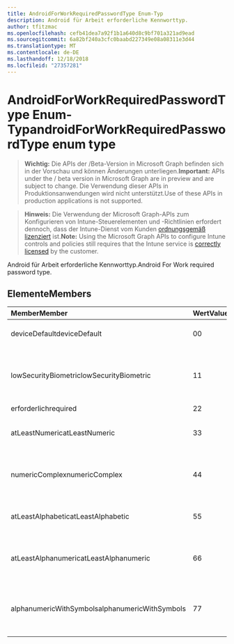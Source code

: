 ```yaml
---
title: AndroidForWorkRequiredPasswordType Enum-Typ
description: Android für Arbeit erforderliche Kennworttyp.
author: tfitzmac
ms.openlocfilehash: cefb41dea7a92f1b1a640d8c9bf701a321ad9ead
ms.sourcegitcommit: 6a82bf240a3cfc0baabd227349e08a08311e3d44
ms.translationtype: MT
ms.contentlocale: de-DE
ms.lasthandoff: 12/18/2018
ms.locfileid: "27357281"
---
```

# <a name="androidforworkrequiredpasswordtype-enum-type"></a><span data-ttu-id="487df-103">AndroidForWorkRequiredPasswordType Enum-Typ</span><span class="sxs-lookup"><span data-stu-id="487df-103">androidForWorkRequiredPasswordType enum type</span></span>

> <span data-ttu-id="487df-104">**Wichtig:** Die APIs der /Beta-Version in Microsoft Graph befinden sich in der Vorschau und können Änderungen unterliegen.</span><span class="sxs-lookup"><span data-stu-id="487df-104">**Important:** APIs under the / beta version in Microsoft Graph are in preview and are subject to change.</span></span> <span data-ttu-id="487df-105">Die Verwendung dieser APIs in Produktionsanwendungen wird nicht unterstützt.</span><span class="sxs-lookup"><span data-stu-id="487df-105">Use of these APIs in production applications is not supported.</span></span>

> <span data-ttu-id="487df-106">**Hinweis:** Die Verwendung der Microsoft Graph-APIs zum Konfigurieren von Intune-Steuerelementen und -Richtlinien erfordert dennoch, dass der Intune-Dienst vom Kunden [ordnungsgemäß lizenziert](https://go.microsoft.com/fwlink/?linkid=839381) ist.</span><span class="sxs-lookup"><span data-stu-id="487df-106">**Note:** Using the Microsoft Graph APIs to configure Intune controls and policies still requires that the Intune service is [correctly licensed](https://go.microsoft.com/fwlink/?linkid=839381) by the customer.</span></span>

<span data-ttu-id="487df-107">Android für Arbeit erforderliche Kennworttyp.</span><span class="sxs-lookup"><span data-stu-id="487df-107">Android For Work required password type.</span></span>
## <a name="members"></a><span data-ttu-id="487df-108">Elemente</span><span class="sxs-lookup"><span data-stu-id="487df-108">Members</span></span>
|<span data-ttu-id="487df-109">Member</span><span class="sxs-lookup"><span data-stu-id="487df-109">Member</span></span>|<span data-ttu-id="487df-110">Wert</span><span class="sxs-lookup"><span data-stu-id="487df-110">Value</span></span>|<span data-ttu-id="487df-111">Beschreibung</span><span class="sxs-lookup"><span data-stu-id="487df-111">Description</span></span>|
|:---|:---|:---|
|<span data-ttu-id="487df-112">deviceDefault</span><span class="sxs-lookup"><span data-stu-id="487df-112">deviceDefault</span></span>|<span data-ttu-id="487df-113">0</span><span class="sxs-lookup"><span data-stu-id="487df-113">0</span></span>|<span data-ttu-id="487df-114">Gerät Standardwert, keine beabsichtigt.</span><span class="sxs-lookup"><span data-stu-id="487df-114">Device default value, no intent.</span></span>|
|<span data-ttu-id="487df-115">lowSecurityBiometric</span><span class="sxs-lookup"><span data-stu-id="487df-115">lowSecurityBiometric</span></span>|<span data-ttu-id="487df-116">1</span><span class="sxs-lookup"><span data-stu-id="487df-116">1</span></span>|<span data-ttu-id="487df-117">Niedrige Sicherheit Biometrik basierend erforderliche Kennwort.</span><span class="sxs-lookup"><span data-stu-id="487df-117">Low security biometrics based password required.</span></span>|
|<span data-ttu-id="487df-118">erforderlich</span><span class="sxs-lookup"><span data-stu-id="487df-118">required</span></span>|<span data-ttu-id="487df-119">2</span><span class="sxs-lookup"><span data-stu-id="487df-119">2</span></span>|<span data-ttu-id="487df-120">Erforderlich.</span><span class="sxs-lookup"><span data-stu-id="487df-120">Required.</span></span>|
|<span data-ttu-id="487df-121">atLeastNumeric</span><span class="sxs-lookup"><span data-stu-id="487df-121">atLeastNumeric</span></span>|<span data-ttu-id="487df-122">3</span><span class="sxs-lookup"><span data-stu-id="487df-122">3</span></span>|<span data-ttu-id="487df-123">Mindestens numerische erforderliche Kennwort.</span><span class="sxs-lookup"><span data-stu-id="487df-123">At least numeric password required.</span></span>|
|<span data-ttu-id="487df-124">numericComplex</span><span class="sxs-lookup"><span data-stu-id="487df-124">numericComplex</span></span>|<span data-ttu-id="487df-125">4</span><span class="sxs-lookup"><span data-stu-id="487df-125">4</span></span>|<span data-ttu-id="487df-126">Numerische komplexe Kennwort erforderlich.</span><span class="sxs-lookup"><span data-stu-id="487df-126">Numeric complex password required.</span></span>|
|<span data-ttu-id="487df-127">atLeastAlphabetic</span><span class="sxs-lookup"><span data-stu-id="487df-127">atLeastAlphabetic</span></span>|<span data-ttu-id="487df-128">5</span><span class="sxs-lookup"><span data-stu-id="487df-128">5</span></span>|<span data-ttu-id="487df-129">Mindestens alphabetische erforderliche Kennwort.</span><span class="sxs-lookup"><span data-stu-id="487df-129">At least alphabetic password required.</span></span>|
|<span data-ttu-id="487df-130">atLeastAlphanumeric</span><span class="sxs-lookup"><span data-stu-id="487df-130">atLeastAlphanumeric</span></span>|<span data-ttu-id="487df-131">6</span><span class="sxs-lookup"><span data-stu-id="487df-131">6</span></span>|<span data-ttu-id="487df-132">Mindestens Alphanumerisches Kennwort erforderlich.</span><span class="sxs-lookup"><span data-stu-id="487df-132">At least alphanumeric password required.</span></span>|
|<span data-ttu-id="487df-133">alphanumericWithSymbols</span><span class="sxs-lookup"><span data-stu-id="487df-133">alphanumericWithSymbols</span></span>|<span data-ttu-id="487df-134">7</span><span class="sxs-lookup"><span data-stu-id="487df-134">7</span></span>|<span data-ttu-id="487df-135">Mindestens alphanumerisch Symbole erforderliche Kennwort.</span><span class="sxs-lookup"><span data-stu-id="487df-135">At least alphanumeric with symbols password required.</span></span>|






